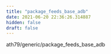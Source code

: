 ```yaml
---
title: "package_feeds_base_adb"
date: 2021-06-20 22:36:26.314887
hidden: false
draft: false
---
```


ath79/generic/package_feeds_base_adb

